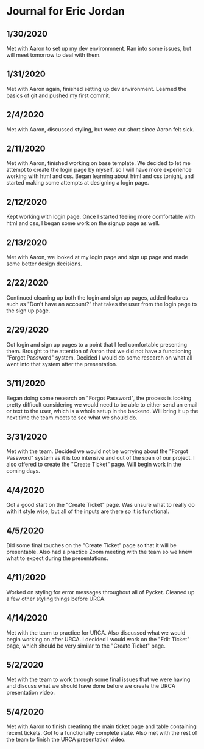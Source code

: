 # Journal for Eric Jordan
## 1/30/2020
Met with Aaron to set up my dev environmnent. Ran into some issues, but will meet tomorrow to deal with them.

## 1/31/2020
Met with Aaron again, finished setting up dev environment. Learned the basics of git and pushed my first commit. 

## 2/4/2020
Met with Aaron, discussed styling, but were cut short since Aaron felt sick.

## 2/11/2020
Met with Aaron, finished working on base template. We decided to let me attempt to create the login page by myself, so I will have more experience working with html and css. Began learning about html and css tonight, and started making some attempts at designing a login page.

## 2/12/2020
Kept working with login page. Once I started feeling more comfortable with html and css, I began some work on the signup page as well.

## 2/13/2020
Met with Aaron, we looked at my login page and sign up page and made some better design decisions.

## 2/22/2020
Continued cleaning up both the login and sign up pages, added features such as "Don't have an account?" that takes the user from the login page to the sign up page.

## 2/29/2020
Got login and sign up pages to a point that I feel comfortable presenting them. Brought to the attention of Aaron that we did not have a functioning "Forgot Password" system. Decided I would do some research on what all went into that system after the presentation.

## 3/11/2020 
Began doing some research on "Forgot Password", the process is looking pretty difficult considering we would need to be able to either send an email or text to the user, which is a whole setup in the backend. Will bring it up the next time the team meets to see what we should do. 

## 3/31/2020
Met with the team. Decided we would not be worrying about the "Forgot Password" system as it is too intensive and out of the span of our project. I also offered to create the "Create Ticket" page. Will begin work in the coming days. 

## 4/4/2020
Got a good start on the "Create Ticket" page. Was unsure what to really do with it style wise, but all of the inputs are there so it is functional.

## 4/5/2020
Did some final touches on the "Create Ticket" page so that it will be presentable. Also had a practice Zoom meeting with the team so we knew what to expect during the presentations. 

## 4/11/2020
Worked on styling for error messages throughout all of Pycket. Cleaned up a few other styling things before URCA.

## 4/14/2020
Met with the team to practice for URCA. Also discussed what we would begin working on after URCA. I decided I would work on the "Edit Ticket" page, which should be very similar to the "Create Ticket" page.

## 5/2/2020
Met with the team to work through some final issues that we were having and discuss what we should have done before we create the URCA presentation video.

## 5/4/2020
Met with Aaron to finish creatinng the main ticket page and table containing recent tickets. Got to a functionally complete state. Also met with the rest of the team to finish the URCA presentation video.
